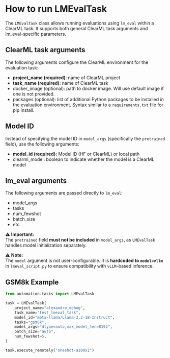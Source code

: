 # How to run LMEvalTask

The `LMEvalTask` class allows running evaluations using `lm_eval` within a ClearML task.
It supports both general ClearML task arguments and lm_eval-specific parameters.

## ClearML task arguments
The following arguments configure the ClearML environment for the evaluation task:
- **project_name (required)**: name of ClearML project
- **task_name (required)**: name of ClearML task
- docker_image (optional): path to docker image. Will use default image if one is not provided.
- packages (optional): list of additional Python packages to be installed in the evaluation environment. Syntax similar to a `requirements.txt` file for pip install.

## Model ID
Instead of specifying the model ID in `model_args` (specifically the `pretrained` field), use the following arguments:
- **model_id (required):** Model ID (HF or ClearML) or local path
- clearml_model: boolean to indicate whether the model is a ClearML model

## lm_eval arguments
The following arguments are passed directly to `lm_eval`:
- model_args
- tasks
- num_fewshot
- batch_size
- etc.

⚠️ **Important:**  
The `pretrained` field **must not be included** in `model_args`, as `LMEvalTask` handles model initialization separately.

⚠️ **Note:**  
The `model` argument is not user-configurable. It is **hardcoded to `model=vllm`** in `lmeval_script.py` to ensure compatibility with `vLLM`-based inference.


## GSM8k Example

```python
from automation.tasks import LMEvalTask

task = LMEvalTask(
    project_name="alexandre_debug",
    task_name="test_lmeval_task",
    model_id="meta-llama/Llama-3.2-1B-Instruct",
    tasks="gsm8k",
    model_args="dtype=auto,max_model_len=8192",
    batch_size="auto",
    num_fewshot=5,
)

task.execute_remotely("oneshot-a100x1")
```
